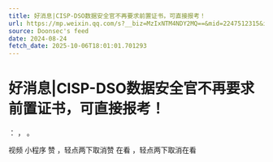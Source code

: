 ```yaml
---
title: 好消息|CISP-DSO数据安全官不再要求前置证书，可直接报考！
url: https://mp.weixin.qq.com/s?__biz=MzIxNTM4NDY2MQ==&mid=2247512315&idx=1&sn=1cdbf99b70b9f02beb10801fa4f5cfda
source: Doonsec's feed
date: 2024-08-24
fetch_date: 2025-10-06T18:01:01.701293
---
```


# 好消息|CISP-DSO数据安全官不再要求前置证书，可直接报考！

：
，
。

视频
小程序
赞
，轻点两下取消赞
在看
，轻点两下取消在看